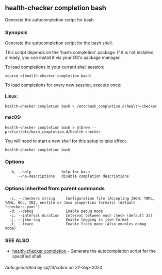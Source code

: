 ## health-checker completion bash

Generate the autocompletion script for bash

### Synopsis

Generate the autocompletion script for the bash shell.

This script depends on the 'bash-completion' package.
If it is not installed already, you can install it via your OS's package manager.

To load completions in your current shell session:

	source <(health-checker completion bash)

To load completions for every new session, execute once:

#### Linux:

	health-checker completion bash > /etc/bash_completion.d/health-checker

#### macOS:

	health-checker completion bash > $(brew --prefix)/etc/bash_completion.d/health-checker

You will need to start a new shell for this setup to take effect.


```
health-checker completion bash
```

### Options

```
  -h, --help              help for bash
      --no-descriptions   disable completion descriptions
```

### Options inherited from parent commands

```
  -c, --checkers string     Configuration file (Accepting JSON, TOML, YAML, HCL, INI, envfile or Java properties formats) (default "checkers.yaml")
  -d, --debug               Enable Debug mode
  -i, --interval duration   Interval between each check (default 2s)
  -j, --json-log            Enable logging in json format
  -t, --trace               Enable Trace mode (Also enables debug mode)
```

### SEE ALSO

* [health-checker completion](health-checker_completion.md)	 - Generate the autocompletion script for the specified shell

###### Auto generated by spf13/cobra on 22-Sep-2024
